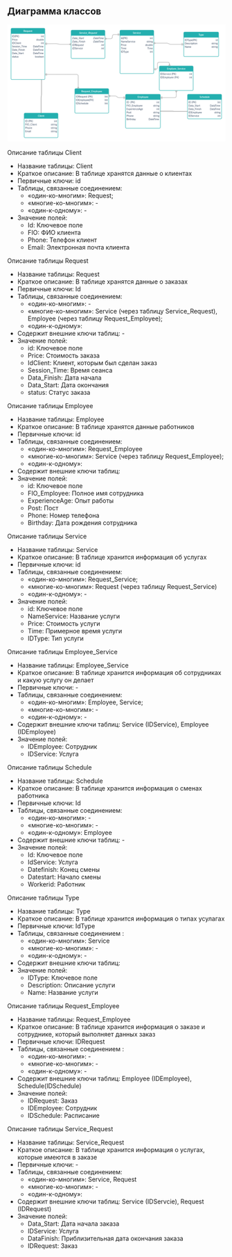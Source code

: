 ## Диаграмма классов
![Диаграмма](Diagrams/BD.png) 

Описание таблицы Client

+ Название таблицы:	Client
+ Краткое описание:	В таблице хранятся данные о клиентах
+ Первичные ключи:	id
+ Таблицы, связанные соединением:
    *   «один-ко-многим»:	Request;
    *   «многие-ко-многим»:	-
    *   «один-к-одному»:	-
+ Значение полей: 
    *   Id:	Ключевое поле
    *   FIO:	ФИО клиента
    *   Phone:	Телефон клиент
    *   Email:	Электронная почта клиента 

Описание таблицы Request

+ Название таблицы:	Request 
+ Краткое описание:	В таблице хранятся данные о заказах
+ Первичные ключи:	Id
+ Таблицы, связанные соединением:
    *   «один-ко-многим»:	-
    *   «многие-ко-многим»:	Service (через таблицу Service_Request), Employee (через таблицу Request_Employee);
    *   «один-к-одному»:	
+ Содержит внешние ключи таблиц: - 	
+ Значение полей:	
    *   id:	Ключевое поле
	*   Price:	Стоимость заказа
	*   IdClient:	Клиент, которым был сделан заказ
	*   Session_Time:	Время сеанса
	*   Data_Finish:	Дата начала
	*   Data_Start:	Дата окончания
	*   status:	Статус заказа

Описание таблицы Employee

+ Название таблицы:	Employee
+ Краткое описание:	В таблице хранятся данные работников
+ Первичные ключи: id
+ Таблицы, связанные соединением: 
    *   «один-ко-многим»:	Request_Employee
    *   «многие-ко-многим»:	Service (через таблицу Request_Employee);
    *   «один-к-одному»:	
+ Содержит внешние ключи таблиц:	
+ Значение полей:	
    *   id:	Ключевое поле
	*   FIO_Employee:	Полное имя сотрудника
	*   ExperienceAge:	Опыт работы
	*   Post:	Пост
	*   Phone:	Номер телефона
	*   Birthday: 	Дата рождения сотрудника 

Описание таблицы Service

+ Название таблицы:	Service
+ Краткое описание:	В таблице хранится информация об услугах
+ Первичные ключи:	id
+ Таблицы, связанные соединением: 
    *   «один-ко-многим»:	Request_Service;
    *   «многие-ко-многим»:	Request (через таблицу Request_Service)
    *   «один-к-одному»:	-
+ Значение полей:	
    *   id:	Ключевое поле
	*   NameService:	Название услуги
	*   Price:	Стоимость услуги
	*   Time:	Примерное время услуги
	*   IDType:	Тип услуги

Описание таблицы Employee_Service

+ Название таблицы:	Employee_Service
+ Краткое описание:	В таблице хранится информация об сотрудниках и какую услугу он делает
+ Первичные ключи:	-
+ Таблицы, связанные соединением: 
    *   «один-ко-многим»:	Employee, Service;
    *   «многие-ко-многим»:	-
    *   «один-к-одному»:	-
+ Содержит внешние ключи таблиц:	Service (IDService), Employee (IDEmployee)
+ Значение полей:	
    *   IDEmployee:	Сотрудник
	*   IDService:	Услуга

Описание таблицы Schedule

+ Название таблицы:	Schedule
+ Краткое описание:	В таблице хранится информация о сменах работника
+ Первичные ключи:	Id
+ Таблицы, связанные соединением: 
    *   «один-ко-многим»:	-
    *   «многие-ко-многим»:	-
    *   «один-к-одному»:	Employee
+ Содержит внешние ключи таблиц:	-
+ Значение полей:	
    *   Id:	Ключевое поле
	*   IdService: 	Услуга
	*   Datefinish:	Конец смены
	*   Datestart:	Начало смены
	*   Workerid:	Работник

Описание таблицы Type

+ Название таблицы:	Type
+ Краткое описание:	В таблице хранится информация о типах усулагах
+ Первичные ключи:	IdType
+ Таблицы, связанные соединением :
    *   «один-ко-многим»:	Service
    *    «многие-ко-многим»:	-
    *   «один-к-одному»:	-
+ Содержит внешние ключи таблиц:	
+ Значение полей:	
    *   IDType:	Ключевое поле
	*   Description:	Описание услуги
	*   Name:	Название услуги

Описание таблицы Request_Employee

+ Название таблицы:	Request_Employee
+ Краткое описание:	В таблице хранится информация о заказе и сотруднике, который выполняет данных заказ
+ Первичные ключи:	IDRequest
+ Таблицы, связанные соединением :
    *   «один-ко-многим»:	-
    *   «многие-ко-многим»:	-
    *   «один-к-одному»:	-
+ Содержит внешние ключи таблиц:	Employee (IDEmployee), Schedule(IDSchedule)
+ Значение полей:	
    *   IDRequest:	Заказ
	*   IDEmployee:	Сотрудник
	*   IDSchedule:	Расписание


Описание таблицы Service_Request

+ Название таблицы:	Service_Request
+ Краткое описание:	В таблице хранится информация о услугах, которые имеются в заказе
+ Первичные ключи:	-
+ Таблицы, связанные соединением: 
    *   «один-ко-многим»:	Service, Request
    *   «многие-ко-многим»:	-
    *   «один-к-одному»:	
+ Содержит внешние ключи таблиц:	Service (IDServcie), Request (IDRequest)
+ Значение полей:	
    *   Data_Start:	Дата начала заказа 
	*   IDService:	Услуга
	*   DataFinish:	Приблизительная дата окончания заказа
	*   IDRequest:	Заказ

